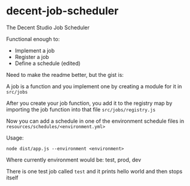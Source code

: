 # decent-job-scheduler
The Decent Studio Job Scheduler

Functional enough to:
- Implement a job
- Register a job
- Define a schedule (edited)

Need to make the readme better, but the gist is:

A job is a function and you implement one by creating a module for it in `src/jobs`

After you create your job function, you add it to the registry map by importing the job function into that file `src/jobs/registry.js`

Now you can add a schedule in one of the environment schedule files in `resources/schedules/<environment.yml>`

Usage:

`node dist/app.js --environment <environment>`

Where currently environment would be: test, prod, dev

There is one test job called `test` and it prints hello world and then stops itself
